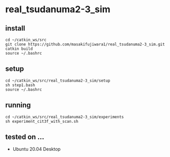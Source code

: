 # real_tsudanuma2-3_sim
## install
~~~
cd ~/catkin_ws/src
git clone https://github.com/masakifujiwara1/real_tsudanuma2-3_sim.git
catkin build
source ~/.bashrc
~~~

## setup
~~~
cd ~/catkin_ws/src/real_tsudanuma2-3_sim/setup
sh step1.bash
source ~/.bashrc
~~~

## running
~~~
cd ~/catkin_ws/src/real_tsudanuma2-3_sim/experiments
sh experiment_cit3f_with_scan.sh
~~~

## tested on ...
- Ubuntu 20.04 Desktop